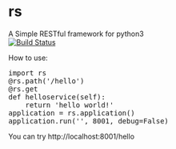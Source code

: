 rs
==
A Simple RESTful framework for python3  
[![Build Status](https://travis-ci.org/gaohao/rs.png?branch=master,staging,production)](http://travis-ci.org/gaohao/rs)  

How to use:
<pre>
import rs  
@rs.path('/hello')  
@rs.get  
def helloservice(self):  
	return 'hello world!'  
application = rs.application()  
application.run('', 8001, debug=False)  
</pre>
You can try http://localhost:8001/hello  

